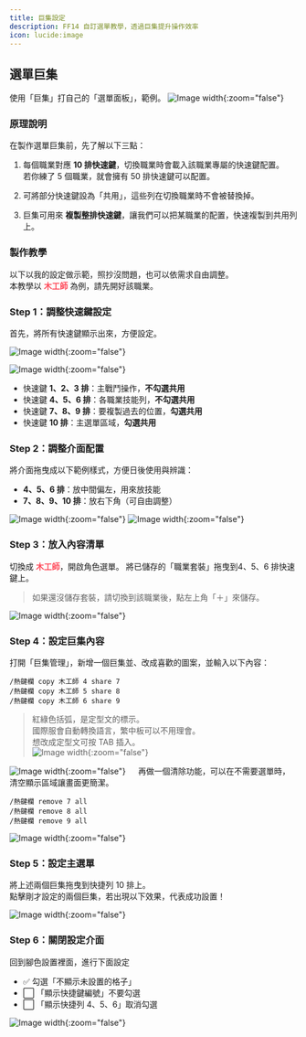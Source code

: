 ```yaml
---
title: 巨集設定
description: FF14 自訂選單教學，透過巨集提升操作效率
icon: lucide:image
---
```


## 選單巨集

使用「巨集」打自己的「選單面板」，範例。
![Image width](/macro-img/macro-1.gif){:zoom="false"}

### 原理說明

在製作選單巨集前，先了解以下三點：

1. 每個職業對應 **10 排快速鍵**，切換職業時會載入該職業專屬的快速鍵配置。  
   若你練了 5 個職業，就會擁有 50 排快速鍵可以配置。  

2. 可將部分快速鍵設為「共用」，這些列在切換職業時不會被替換掉。  

3. 巨集可用來 **複製整排快速鍵**，讓我們可以把某職業的配置，快速複製到共用列上。

### 製作教學

以下以我的設定做示範，照抄沒問題，也可以依需求自由調整。  
本教學以 <span style="color: #ff4757; font-weight: bold;">木工師</span> 為例，請先開好該職業。

### Step 1：調整快速鍵設定

首先，將所有快速鍵顯示出來，方便設定。

![Image width](/macro-img/macro-1.png){:zoom="false"}

![Image width](/macro-img/macro-2.png){:zoom="false"}

- 快速鍵 **1、2、3 排**：主戰鬥操作，**不勾選共用**  
- 快速鍵 **4、5、6 排**：各職業技能列，**不勾選共用**  
- 快速鍵 **7、8、9 排**：要複製過去的位置，**勾選共用**  
- 快速鍵 **10 排**：主選單區域，**勾選共用**

### Step 2：調整介面配置

將介面拖曳成以下範例樣式，方便日後使用與辨識：

- **4、5、6 排**：放中間偏左，用來放技能  
- **7、8、9、10 排**：放右下角（可自由調整）

![Image width](/macro-img/macro-3.png){:zoom="false"}
![Image width](/macro-img/macro-4.png){:zoom="false"}

### Step 3：放入內容清單

切換成 <span style="color: #ff4757; font-weight: bold;">木工師</span>，開啟角色選單。
將已儲存的「職業套裝」拖曳到4、5、6 排快速鍵上。 

> 如果還沒儲存套裝，請切換到該職業後，點左上角「＋」來儲存。

![Image width](/macro-img/macro-5.png){:zoom="false"}

### Step 4：設定巨集內容

打開「巨集管理」，新增一個巨集並、改成喜歡的圖案，並輸入以下內容：

    /熱鍵欄 copy 木工師 4 share 7
    /熱鍵欄 copy 木工師 5 share 8
    /熱鍵欄 copy 木工師 6 share 9

> 紅綠色括弧，是定型文的標示。  
> 國際服會自動轉換語言，繁中板可以不用理會。  
> 想改成定型文可按 TAB 插入。  
> ![Image width](/macro-img/macro-6-1.png){:zoom="false"}

![Image width](/macro-img/macro-6.png){:zoom="false"}
　
再做一個清除功能，可以在不需要選單時，清空顯示區域讓畫面更簡潔。

    /熱鍵欄 remove 7 all
    /熱鍵欄 remove 8 all
    /熱鍵欄 remove 9 all

![Image width](/macro-img/macro-7.png){:zoom="false"}


### Step 5：設定主選單

將上述兩個巨集拖曳到快捷列 10 排上。  
點擊剛才設定的兩個巨集，若出現以下效果，代表成功設置！

![Image width](/macro-img/macro-2.gif){:zoom="false"}

### Step 6：關閉設定介面

回到腳色設置裡面，進行下面設定<br>

- ✅ 勾選「不顯示未設置的格子」  
- ⬜ 「顯示快捷鍵編號」不要勾選  
- ⬜ 「顯示快捷列 4、5、6」取消勾選

![Image width](/macro-img/macro-8.png){:zoom="false"}
